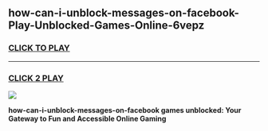 
## how-can-i-unblock-messages-on-facebook-Play-Unblocked-Games-Online-6vepz
<h3>
<a href="https://premium76.site?title=how-can-i-unblock-messages-on-facebook&ref=25A">CLICK TO PLAY</a></h3>
<hr>

<h3>
<a href="https://premium76.site?title=how-can-i-unblock-messages-on-facebook&ref=25A">CLICK 2 PLAY</a>
  
</h3>

<a href="https://premium76.site?title=how-can-i-unblock-messages-on-facebook&ref=25A"><img src="https://clearcache.store/games.png"></a>


**how-can-i-unblock-messages-on-facebook games unblocked: Your Gateway to Fun and Accessible Online Gaming**

